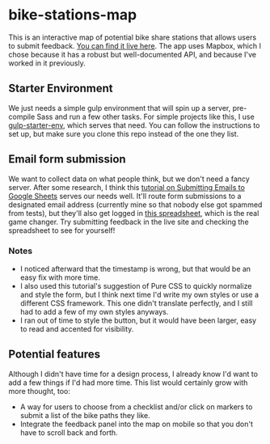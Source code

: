 # bike-stations-map
This is an interactive map of potential bike share stations that allows users to submit feedback. [You can find it live here](https://bike-stations-map-kwalker.netlify.com/). The app uses Mapbox, which I chose because it has a robust but well-documented API, and because I've worked in it previously.

## Starter Environment
We just needs a simple gulp environment that will spin up a server, pre-compile Sass and run a few other tasks. For simple projects like this, I use [gulp-starter-env](https://github.com/una/gulp-starter-env
), which serves that need. You can follow the instructions to set up, but make sure you clone this repo instead of the one they list.

## Email form submission
We want to collect data on what people think, but we don't need a fancy server. After some research, I think this [tutorial on Submitting Emails to Google Sheets](https://github.com/dwyl/learn-to-send-email-via-google-script-html-no-server
) serves our needs well. It'll route form submissions to a designated email address (currently mine so that nobody else got spammed from tests), but they'll also get logged in [this spreadsheet](https://docs.google.com/spreadsheets/d/1JMICpFkrbPD09BMSx19zjDElKsM6BMoPY-hYQ1ZaACw/edit?usp=sharing), which is the real game changer. Try submitting feedback in the live site and checking the spreadsheet to see for yourself!

### Notes
- I noticed afterward that the timestamp is wrong, but that would be an easy fix with more time.
- I also used this tutorial's suggestion of Pure CSS to quickly normalize and style the form, but I think next time I'd write my own styles or use a different CSS framework. This one didn't translate perfectly, and I still had to add a few of my own styles anyways.
- I ran out of time to style the button, but it would have been larger, easy to read and accented for visibility.

## Potential features
Although I didn't have time for a design process, I already know I'd want to add a few things if I'd had more time. This list would certainly grow with more thought, too:

- A way for users to choose from a checklist and/or click on markers to submit a list of the bike paths they like.
- Integrate the feedback panel into the map on mobile so that you don't have to scroll back and forth.
